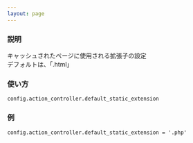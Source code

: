 ```yaml
---
layout: page
---
```

### 説明
キャッシュされたページに使用される拡張子の設定  
デフォルトは、「.html」

### 使い方
    config.action_controller.default_static_extension

### 例
    config.action_controller.default_static_extension = '.php'